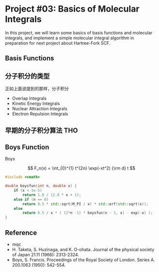 # Project #03: Basics of Molecular Integrals

In this project, we will learn some basics of basis functions and molecular integrals, and implement a simple molecular integral algorithm in preparation for next project about Hartree-Fork SCF.


## Basis Functions






## 分子积分的类型

正如上面说提到的那样，分子积分

* Overlap Integrals
* Kinetic Energy Integrals
* Nuclear Attraction Integrals
* Electron Repulsion Integrals



## 早期的分子积分算法 THO


## Boys Function

Boys 

$$
F_n(x) = \int_{0}^{1} t^{2n} \exp(-xt^2)  {\rm d} t
$$


```c++
#include <cmath>

double boysfun(int n, double x) {
    if (x < 1e-5)
        return 1.0 / (2.0 * x + 1);
    else if (n == 0)
        return 0.5 * std::sqrt(M_PI / x) * std::erf(std::sqrt(x));
    else
        return 0.5 / x * ( (2*n -1) * boysfun(n - 1, x) - exp(-x) );
}
```






## Reference

* mqc
* H. Taketa, S. Huzinaga, and K. O-ohata. Journal of the physical society of Japan 21.11 (1966): 2313-2324.
* Boys, S. Francis. Proceedings of the Royal Society of London. Series A. 200.1063 (1950): 542-554.